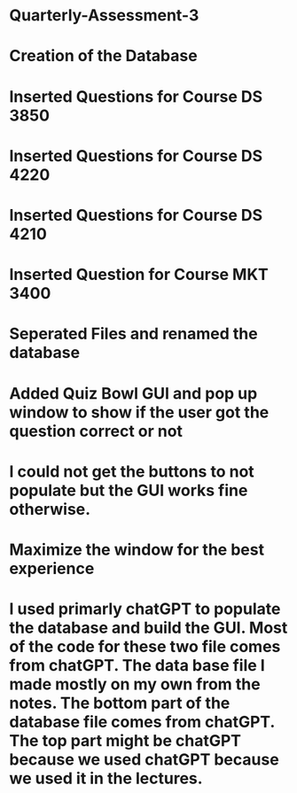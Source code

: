 # Quarterly-Assessment-3
# Creation of the Database
# Inserted Questions for Course DS 3850
# Inserted Questions for Course DS 4220
# Inserted Questions for Course DS 4210
# Inserted Question for Course MKT 3400
# Seperated Files and renamed the database
# Added Quiz Bowl GUI and pop up window to show if the user got the question correct or not

# I could not get the buttons to not populate but the GUI works fine otherwise.
# Maximize the window for the best experience 

# I used primarly chatGPT to populate the database and build the GUI. Most of the code for these two file comes from chatGPT. The data base file I made mostly on my own from the notes. The bottom part of the database file comes from chatGPT. The top part might be chatGPT because we used chatGPT because we used it in the lectures.